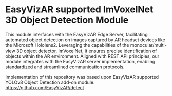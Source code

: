 # EasyVizAR supported ImVoxelNet 3D Object Detection Module

This module interfaces with the EasyVizAR Edge Server, facilitating automated object detection on images captured by AR headset devices like the Microsoft Hololens2. Leveraging the capabilities of the monocular/multi-view 3D object detector, ImVoxelNet, it ensures precise identification of objects within the AR environment. Aligned with REST API principles, our module integrates with the EasyVizAR server implementation, enabling standardized and streamlined communication protocols.

Implementation of this repository was based upon EasyVizAR supported YOLOv8 Object Detection add-on module.
<https://github.com/EasyVizAR/detect>


